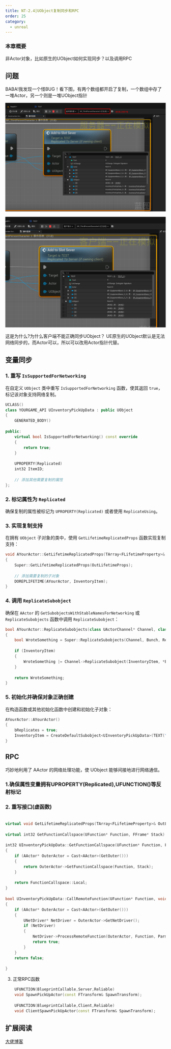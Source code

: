 ```yaml
---
title: NT-2.4|UObject复制同步和RPC
order: 25
category:
  - unreal
---
```

###  本章概要

非Actor对象，比如原生的UObject如何实现同步？以及调用RPC

##  问题

<chatmessage avatar="../../assets/emoji/hx.png" :avatarWidth="40" >
BABA!我发现一个怪BUG！看下图，有两个数组都开启了复制，一个数组中存了一堆Actor，另一个则是一堆UObject指针
</chatmessage>

![服务端上查看客户端显示正常](..%2Fassets%2Fus001.png)

![客户端上可以看到UObject为未知](..%2Fassets%2Fus.png)

<chatmessage avatar="../../assets/emoji/hx.png" :avatarWidth="40" >
这是为什么?为什么客户端不能正确同步UObject？
</chatmessage>

<chatmessage avatar="../../assets/emoji/bqb (2).png" :avatarWidth="40" alignLeft>
UE原生的UObject默认是无法网络同步的，而Actor可以，所以可以改用Actor指针代替。
</chatmessage>

##  变量同步

### 1. 重写 `IsSupportedForNetworking`

在自定义 `UObject` 类中重写 `IsSupportedForNetworking` 函数，使其返回 `true`，标记该对象支持网络复制。

```cpp
UCLASS()
class YOURGAME_API UInventoryPickUpData : public UObject
{
    GENERATED_BODY()

public:
    virtual bool IsSupportedForNetworking() const override
    {
        return true;
    }

    UPROPERTY(Replicated)
    int32 ItemID;

    // 添加其他需要复制的属性
};
```

### 2. 标记属性为 `Replicated`

确保复制的属性被标记为 `UPROPERTY(Replicated)` 或者使用 `ReplicateUsing`。

### 3. 实现复制支持

在拥有 `UObject` 子对象的类中，使用 `GetLifetimeReplicatedProps` 函数实现复制支持：

```cpp
void AYourActor::GetLifetimeReplicatedProps(TArray<FLifetimeProperty>& OutLifetimeProps) const
{
    Super::GetLifetimeReplicatedProps(OutLifetimeProps);

    // 添加需要复制的子对象
    DOREPLIFETIME(AYourActor, InventoryItem);
}
```

### 4. 调用 `ReplicateSubobject`

确保在 `AActor` 的 `GetSubobjectsWithStableNamesForNetworking` 或 `ReplicateSubobjects` 函数中调用 `ReplicateSubobject`：

```cpp
bool AYourActor::ReplicateSubobjects(class UActorChannel* Channel, class FOutBunch* Bunch, FReplicationFlags* RepFlags)
{
    bool WroteSomething = Super::ReplicateSubobjects(Channel, Bunch, RepFlags);

    if (InventoryItem)
    {
        WroteSomething |= Channel->ReplicateSubobject(InventoryItem, *Bunch, *RepFlags);
    }

    return WroteSomething;
}
```

### 5. 初始化并确保对象正确创建

在构造函数或其他初始化函数中创建和初始化子对象：

```cpp
AYourActor::AYourActor()
{
    bReplicates = true;
    InventoryItem = CreateDefaultSubobject<UInventoryPickUpData>(TEXT("InventoryItem"));
}
```
##  RPC
<chatmessage avatar="../../assets/emoji/bqb (2).png" :avatarWidth="40" alignLeft>
巧妙地利用了 AActor 的网络处理功能，使 UObject 能够间接地进行网络通信。
</chatmessage>

### 1.确保属性变量拥有UPROPERTY(Replicated),UFUNCTION()等反射标记

### 2. 重写接口(虚函数)

```cpp

virtual void GetLifetimeReplicatedProps(TArray<FLifetimeProperty>& OutLifetimeProps) const override;
	
virtual int32 GetFunctionCallspace(UFunction* Function, FFrame* Stack) override;

int32 UInventoryPickUpData::GetFunctionCallspace(UFunction* Function, FFrame* Stack)
{
	if (AActor* OuterActor = Cast<AActor>(GetOuter()))
	{
		return OuterActor->GetFunctionCallspace(Function, Stack);
	}

	return FunctionCallspace::Local;
}

bool UInventoryPickUpData::CallRemoteFunction(UFunction* Function, void* Parms, FOutParmRec* OutParms, FFrame* Stack)
{
	if (AActor* OuterActor = Cast<AActor>(GetOuter()))
	{
		UNetDriver* NetDriver = OuterActor->GetNetDriver();
		if (NetDriver)
		{
			NetDriver->ProcessRemoteFunction(OuterActor, Function, Parms, OutParms, Stack, this);
			return true;
		}
	}
	return false;
	
}

```
3. 正常RPC函数

```cpp
	UFUNCTION(BlueprintCallable,Server,Reliable)
	void SpawnPickUpActor(const FTransform& SpawnTransform);

	UFUNCTION(BlueprintCallable,Client,Reliable)
	void ClientSpawnPickUpActor(const FTransform& SpawnTransform);
```



## 扩展阅读

[大佬博客](https://www.thegames.dev/?p=45)